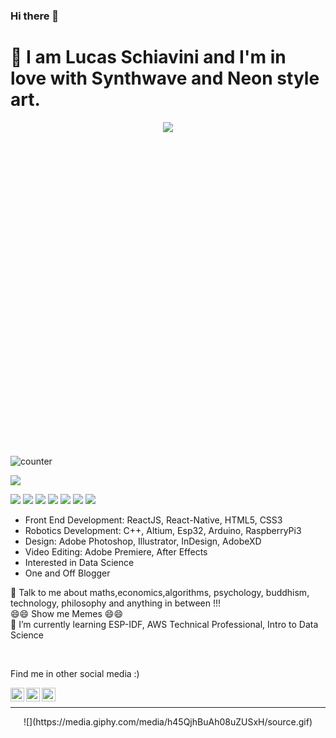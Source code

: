 ### Hi there 👋

<!--
**lschiavini/lschiavini** is a ✨ _special_ ✨ repository because its `README.md` (this file) appears on your GitHub profile.

Here are some ideas to get you started:

- 🔭 I’m currently working on ...
- 🌱 I’m currently learning ...
- 👯 I’m looking to collaborate on ...
- 🤔 I’m looking for help with ...
- 💬 Ask me about ...
- 📫 How to reach me: ...
- 😄 Pronouns: ...
- ⚡ Fun fact: ...
-->

# :wave:  I am Lucas Schiavini and I'm in love with Synthwave and Neon style art.


<p style="width:100%;padding-bottom:100%;position:relative; align-items:center; align-self:center; text-align:center">
   <a><img src="https://media.giphy.com/media/9J5bKYitolcHuER9rl/giphy.gif"/></a>
</p>


<a>
   <img src="https://komarev.com/ghpvc/?username=lschiavini" alt="counter" /> </p>
</a>

![](https://user-stats.vercel.app/api?username=lschiavini&show_icons=true&title_color=8fe9e0&icon_color=79ff97&text_color=FFFFFF&theme=dark)

<p>
   <a><img src="https://img.icons8.com/nolan/64/python.png"/></a>
   <a><img src="https://img.icons8.com/nolan/64/love-potion.png"/></a>
   <a><img src="https://img.icons8.com/nolan/64/c-plus-plus.png"/></a>
   <a><img src="https://img.icons8.com/nolan/64/react-native.png"/></a>
   <a><img src="https://img.icons8.com/nolan/64/js.png"/></a>
   <a><img src="https://img.icons8.com/nolan/64/html-5.png"/></a>
   <a><img src="https://img.icons8.com/nolan/64/css-filetype.png"/></a>
</p>
<a>
<link rel="stylesheet" href="https://cdn.jsdelivr.net/gh/konpa/devicon@master/devicon.min.css">
<i class="devicon-c-plain"></i>
</a>

* Front End Development: ReactJS, React-Native, HTML5, CSS3
* Robotics Development: C++, Altium, Esp32, Arduino, RaspberryPi3
* Design: Adobe Photoshop, Illustrator, InDesign, AdobeXD
* Video Editing: Adobe Premiere, After Effects
* Interested in Data Science
* One and Off Blogger

💬 Talk to me about maths,economics,algorithms, psychology, buddhism, technology, philosophy and anything in between !!! <br>
😄😄 Show me Memes 😄😄<br>
🌱 I’m currently learning ESP-IDF, AWS Technical Professional, Intro to Data Science<br>

<br>



Find me in other social media :)
<p>
<a href="https://www.linkedin.com/in/lucas-schiavini/">
  <img align="left" alt="Lucas Schiavini's LinkdeIN" width="22px" src="https://img.icons8.com/nolan/64/linkedin.png" />
</a>
<a href="https://www.behance.net/schiavinidesign">
  <img align="left" alt="Lucas Schiavini's Behance" width="22px" <img src="https://img.icons8.com/nolan/64/art-prices.png"/>
</a>
<a href="https:skiraindustries.com">
  <img align="left" alt="Lucas Schiavini's Personal Blog" width="22px" src="https://img.icons8.com/nolan/64/wordpress.png"/>
</a>
</p>
<br>
<hr>
<p style="width:100%;padding-bottom:100%;position:relative; align-items:center; align-self:center; text-align:center">
![](https://media.giphy.com/media/h45QjhBuAh08uZUSxH/source.gif)
</p>
<!--![](https://media.giphy.com/media/xUOwGj1jwTZq5Kh3Ko/giphy.gif)() -->
